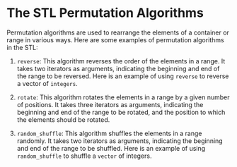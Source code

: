 # The STL Permutation Algorithms

Permutation algorithms are used to rearrange the elements of a container or range in various ways. Here are some examples of permutation algorithms in the STL:

1. `reverse`: This algorithm reverses the order of the elements in a range. It takes two iterators as arguments, indicating the beginning and end of the range to be reversed. Here is an example of using `reverse` to reverse a vector of `integers`.

2. `rotate`: This algorithm rotates the elements in a range by a given number of positions. It takes three iterators as arguments, indicating the beginning and end of the range to be rotated, and the position to which the elements should be rotated.

3. `random_shuffle`: This algorithm shuffles the elements in a range randomly. It takes two iterators as arguments, indicating the beginning and end of the range to be shuffled. Here is an example of using `random_shuffle` to shuffle a `vector` of integers.